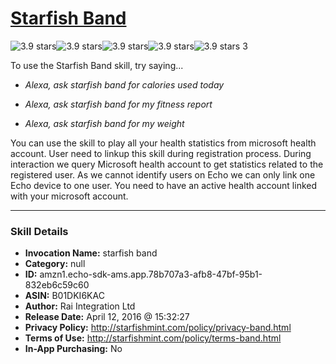 # [Starfish Band](http://alexa.amazon.com/#skills/amzn1.echo-sdk-ams.app.78b707a3-afb8-47bf-95b1-832eb6c59c60)
![3.9 stars](../../images/ic_star_black_18dp_1x.png)![3.9 stars](../../images/ic_star_black_18dp_1x.png)![3.9 stars](../../images/ic_star_black_18dp_1x.png)![3.9 stars](../../images/ic_star_half_black_18dp_1x.png)![3.9 stars](../../images/ic_star_border_black_18dp_1x.png) 3

To use the Starfish Band skill, try saying...

* *Alexa, ask starfish band for calories used today*

* *Alexa, ask starfish band for my fitness report*

* *Alexa, ask starfish band for my weight*

You can use the skill to play all your health statistics from microsoft health account. User need to linkup this skill during registration process. During interaction we query Microsoft health account to get statistics related to the registered user. As we cannot identify users on Echo we can only link one Echo device to one user. You need to have an active health account linked with your microsoft account.

***

### Skill Details

* **Invocation Name:** starfish band
* **Category:** null
* **ID:** amzn1.echo-sdk-ams.app.78b707a3-afb8-47bf-95b1-832eb6c59c60
* **ASIN:** B01DKI6KAC
* **Author:** Rai Integration Ltd
* **Release Date:** April 12, 2016 @ 15:32:27
* **Privacy Policy:** http://starfishmint.com/policy/privacy-band.html
* **Terms of Use:** http://starfishmint.com/policy/terms-band.html
* **In-App Purchasing:** No
